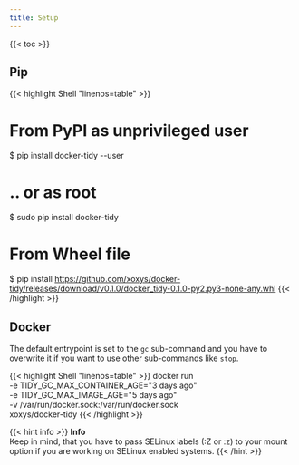 ```yaml
---
title: Setup
---
```


<!-- spellchecker-disable -->
{{< toc >}}
<!-- spellchecker-enable -->

## Pip

<!-- prettier-ignore-start -->
<!-- markdownlint-disable -->
<!-- spellchecker-disable -->
{{< highlight Shell "linenos=table" >}}
# From PyPI as unprivileged user
$ pip install docker-tidy --user

# .. or as root
$ sudo pip install docker-tidy

# From Wheel file
$ pip install https://github.com/xoxys/docker-tidy/releases/download/v0.1.0/docker_tidy-0.1.0-py2.py3-none-any.whl
{{< /highlight >}}
<!-- spellchecker-enable -->
<!-- markdownlint-restore -->
<!-- prettier-ignore-end -->

## Docker

The default entrypoint is set to the `gc` sub-command and you have to overwrite it
if you want to use other sub-commands like `stop`.

<!-- prettier-ignore-start -->
<!-- markdownlint-disable -->
<!-- spellchecker-disable -->
{{< highlight Shell "linenos=table" >}}
docker run \
    -e TIDY_GC_MAX_CONTAINER_AGE="3 days ago" \
    -e TIDY_GC_MAX_IMAGE_AGE="5 days ago" \
    -v /var/run/docker.sock:/var/run/docker.sock \
    xoxys/docker-tidy
{{< /highlight >}}
<!-- spellchecker-enable -->
<!-- markdownlint-restore -->
<!-- prettier-ignore-end -->

<!-- prettier-ignore-start -->
<!-- markdownlint-disable -->
{{< hint info >}}
**Info**\
Keep in mind, that you have to pass SELinux labels (:Z or :z) to your mount option if you are working on SELinux enabled systems.
{{< /hint >}}
<!-- markdownlint-restore -->
<!-- prettier-ignore-end -->
